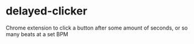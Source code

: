 # delayed-clicker
Chrome extension to click a button after some amount of seconds, or so many beats at a set BPM

